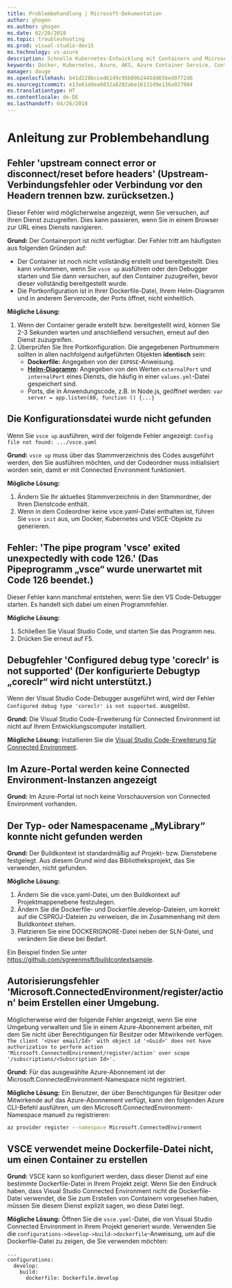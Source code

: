 ```yaml
---
title: Problembehandlung | Microsoft-Dokumentation
author: ghogen
ms.author: ghogen
ms.date: 02/20/2018
ms.topic: troubleshooting
ms.prod: visual-studio-dev15
ms.technology: vs-azure
description: Schnelle Kubernetes-Entwicklung mit Containern und Microservices in Azure
keywords: Docker, Kubernetes, Azure, AKS, Azure Container Service, Container
manager: douge
ms.openlocfilehash: b41d228bcced6149c95b09b2445dd656ed9772d6
ms.sourcegitcommit: e13e61ddea6032a8282abe16131d9e136a927984
ms.translationtype: HT
ms.contentlocale: de-DE
ms.lasthandoff: 04/26/2018
---
```

# <a name="troubleshooting-guide"></a>Anleitung zur Problembehandlung

## <a name="error-upstream-connect-error-or-disconnectreset-before-headers"></a>Fehler 'upstream connect error or disconnect/reset before headers' (Upstream-Verbindungsfehler oder Verbindung vor den Headern trennen bzw. zurücksetzen.)
Dieser Fehler wird möglicherweise angezeigt, wenn Sie versuchen, auf Ihren Dienst zuzugreifen. Dies kann passieren, wenn Sie in einem Browser zur URL eines Diensts navigieren. 

**Grund:** Der Containerport ist nicht verfügbar. Der Fehler tritt am häufigsten aus folgenden Gründen auf: 
* Der Container ist noch nicht vollständig erstellt und bereitgestellt. Dies kann vorkommen, wenn Sie `vsce up` ausführen oder den Debugger starten und Sie dann versuchen, auf den Container zuzugreifen, bevor dieser vollständig bereitgestellt wurde.
* Die Portkonfiguration ist in Ihrer Dockerfile-Datei, Ihrem Helm-Diagramm und in anderem Servercode, der Ports öffnet, nicht einheitlich.

**Mögliche Lösung:**
1. Wenn der Container gerade erstellt bzw. bereitgestellt wird, können Sie 2-3 Sekunden warten und anschließend versuchen, erneut auf den Dienst zuzugreifen. 
1. Überprüfen Sie Ihre Portkonfiguration. Die angegebenen Portnummern sollten in allen nachfolgend aufgeführten Objekten **identisch** sein:
    * **Dockerfile:** Angegeben von der `EXPOSE`-Anweisung.
    * **[Helm-Diagramm](https://docs.helm.sh):** Angegeben von den Werten `externalPort` und `internalPort` eines Diensts, die häufig in einer `values.yml`-Datei gespeichert sind.
    * Ports, die in Anwendungscode, z.B. in Node.js, geöffnet werden: `var server = app.listen(80, function () {...}`


## <a name="config-file-not-found"></a>Die Konfigurationsdatei wurde nicht gefunden
Wenn Sie `vsce up` ausführen, wird der folgende Fehler angezeigt: `Config file not found: .../vsce.yaml`

**Grund:** `vsce up` muss über das Stammverzeichnis des Codes ausgeführt werden, den Sie ausführen möchten, und der Codeordner muss initialisiert worden sein, damit er mit Connected Environment funktioniert.

**Mögliche Lösung:**
1. Ändern Sie Ihr aktuelles Stammverzeichnis in den Stammordner, der Ihren Dienstcode enthält. 
1. Wenn in dem Codeordner keine vsce.yaml-Datei enthalten ist, führen Sie `vsce init` aus, um Docker, Kubernetes und VSCE-Objekte zu generieren.

## <a name="error-the-pipe-program-vsce-exited-unexpectedly-with-code-126"></a>Fehler: 'The pipe program 'vsce' exited unexpectedly with code 126.' (Das Pipeprogramm „vsce“ wurde unerwartet mit Code 126 beendet.)
Dieser Fehler kann manchmal entstehen, wenn Sie den VS Code-Debugger starten. Es handelt sich dabei um einen Programmfehler.

**Mögliche Lösung:**
1. Schließen Sie Visual Studio Code, und starten Sie das Programm neu.
2. Drücken Sie erneut auf F5.


## <a name="debugging-error-configured-debug-type-coreclr-is-not-supported"></a>Debugfehler 'Configured debug type 'coreclr' is not supported' (Der konfigurierte Debugtyp „coreclr“ wird nicht unterstützt.)
Wenn der Visual Studio Code-Debugger ausgeführt wird, wird der Fehler `Configured debug type 'coreclr' is not supported.` ausgelöst.

**Grund:** Die Visual Studio Code-Erweiterung für Connected Environment ist nicht auf Ihrem Entwicklungscomputer installiert.

**Mögliche Lösung:** Installieren Sie die [Visual Studio Code-Erweiterung für Connected Environment](get-started-netcore-01.md#get-kubernetes-debugging-for-vs-code).


## <a name="the-azure-portal-doesnt-show-connected-environment-instances"></a>Im Azure-Portal werden keine Connected Environment-Instanzen angezeigt

**Grund:** Im Azure-Portal ist noch keine Vorschauversion von Connected Environment vorhanden.


## <a name="the-type-or-namespace-name-mylibrary-could-not-be-found"></a>Der Typ- oder Namespacename „MyLibrary“ konnte nicht gefunden werden

**Grund:** Der Buildkontext ist standardmäßig auf Projekt- bzw. Dienstebene festgelegt. Aus diesem Grund wird das Bibliotheksprojekt, das Sie verwenden, nicht gefunden.

**Mögliche Lösung:**
1. Ändern Sie die vsce.yaml-Datei, um den Buildkontext auf Projektmappenebene festzulegen.
2. Ändern Sie die Dockerfile- und Dockerfile.develop-Dateien, um korrekt auf die CSPROJ-Dateien zu verweisen, die im Zusammenhang mit dem Buildkontext stehen.
3. Platzieren Sie eine DOCKERIGNORE-Datei neben der SLN-Datei, und verändern Sie diese bei Bedarf.

Ein Beispiel finden Sie unter https://github.com/sgreenmsft/buildcontextsample.

## <a name="microsoftconnectedenvironmentregisteraction-authorization-error-when-creating-an-environment"></a>Autorisierungsfehler 'Microsoft.ConnectedEnvironment/register/action' beim Erstellen einer Umgebung.
Möglicherweise wird der folgende Fehler angezeigt, wenn Sie eine Umgebung verwalten und Sie in einem Azure-Abonnement arbeiten, mit dem Sie nicht über Berechtigungen für Besitzer oder Mitwirkende verfügen.
`The client '<User email/Id>' with object id '<Guid>' does not have authorization to perform action 'Microsoft.ConnectedEnvironment/register/action' over scope '/subscriptions/<Subscription Id>'.`

**Grund:** Für das ausgewählte Azure-Abonnement ist der Microsoft.ConnectedEnvironment-Namespace nicht registriert.

**Mögliche Lösung:** Ein Benutzer, der über Berechtigungen für Besitzer oder Mitwirkende auf das Azure-Abonnement verfügt, kann den folgenden Azure CLI-Befehl ausführen, um den Microsoft.ConnectedEnvironment-Namespace manuell zu registrieren:

```cmd
az provider register --namespace Microsoft.ConnectedEnvironment
```

## <a name="vsce-doesnt-seem-to-use-my-existing-dockerfile-to-build-a-container"></a>VSCE verwendet meine Dockerfile-Datei nicht, um einen Container zu erstellen 

**Grund:** VSCE kann so konfiguriert werden, dass dieser Dienst auf eine bestimmte Dockerfile-Datei in Ihrem Projekt zeigt. Wenn Sie den Eindruck haben, dass Visual Studio Connected Environment nicht die Dockerfile-Datei verwendet, die Sie zum Erstellen von Containern vorgesehen haben, müssen Sie diesem Dienst explizit sagen, wo diese Datei liegt. 

**Mögliche Lösung:** Öffnen Sie die `vsce.yaml`-Datei, die von Visual Studio Connected Environment in Ihrem Projekt generiert wurde. Verwenden Sie die `configurations->develop->build->dockerfile`-Anweisung, um auf die Dockerfile-Datei zu zeigen, die Sie verwenden möchten:

```
...
configurations:
  develop:
    build:
      dockerfile: Dockerfile.develop
```